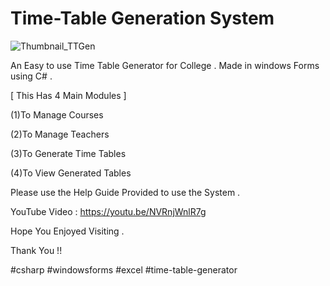 # Time-Table Generation System 

![Thumbnail_TTGen](https://user-images.githubusercontent.com/63893110/131569802-07e2ef19-c9b4-40f9-bd6c-5ca3a6507ac1.png)


An Easy to use Time Table Generator for College .
Made in windows Forms using C# .



[ This Has 4 Main Modules ]


(1)To Manage Courses

(2)To Manage Teachers

(3)To Generate Time Tables

(4)To View Generated Tables



Please use the Help Guide Provided to use the System .



YouTube Video : https://youtu.be/NVRnjWnlR7g 

Hope You Enjoyed Visiting .

Thank You !!

#csharp #windowsforms #excel #time-table-generator
